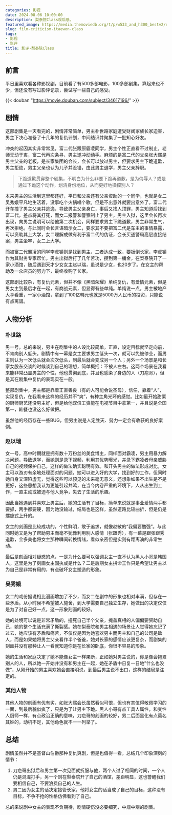 ```yaml
---
categories: 影视
date: 2024-08-06 10:00:00
description: 梨泰院Class观后感。
featured_image: https://media.themoviedb.org/t/p/w533_and_h300_bestv2/rtYQCa2NzX8RspbOmwfAla6BemO.jpg
slug: film-criticism-itaewon-class
tags:
- 影视
- 影评
title: 影评-梨泰院Class
---
```


## 前言

平日里喜欢看各种影视剧，目前看了有500多部电影，100多部剧集，算起来也不少，但还没有写过影评记录，尝试写一些自己的感受。

{{< douban "https://movie.douban.com/subject/34617196/" >}}
## 剧情

这部剧集是一天看完的，剧情非常简单，男主朴世路家庭遭受财阀家族长家迫害，男主下决心准备了十几年的复仇计划，中间结识并聚集了一批知心好友。

冲突的起因其实非常常见，富二代张跟原霸凌同学，男主个性正直看不过制止，老师无动于衷，富二代再次条寻，男主遂冲动动手。麻烦的是富二代的父亲张大熙是男主父亲的老板，是长家集团的会长，会长可以放过男主，但要求男主下跪道歉，男主拒绝，男主父亲也认为儿子并没错，由此男主退学，男主父亲辞职。

> 下跪道歉贯穿整个剧集，不明白为什么非要下跪再道歉，是为侮辱人？或是通过下跪这个动作，划清身份地位，从而更好地操控别人？

本来男主的生活到这里都还好，平日和父亲还有父亲资助的一个同学，也就是女二吴秀娥平凡地生活着，没事吃个火锅唱个歌。但是不出意外就要出意外了。富二代开车撞了男主父亲并逃逸，导致男主父亲身亡，事后又找人顶罪，男主知道后找到富二代，差点将其打死，而女二报警和警察制止了男主，男主入狱，这里会长再次出现，向男主说明可以给他第二次机会，同样要求男主下跪道歉，男主非常生气，再次拒绝。与此同时会长言语暗示女二，要求其不要把富二代是车主的事情暴露，可以资助其上大学，女二理解成做有利于富二代的伪证，会长买通警局高层直接结案，男主坐牢，女二上大学。

而被富二代霸凌的同学李虎镇则是找到男主，二者达成一致，要扳倒长家，李虎镇作为其财务专家帮忙。男主出狱后打了几年苦功，攒到第一桶金，在梨泰院开了一家小酒馆，随后遇到天才少女女主赵以瑞，虽说是少女，也20岁了。在女主的帮助及一众店员的努力下，最终收购了长家。

这部剧比较杂，有复仇元素，但并不像《黑暗荣耀》单纯复仇，有爱情元素，但是男女主到最后才在一起，有商战元素，但显得有些单纯。单纯说一点，男主被地产大亨看重，一家小酒馆，拿到了100亿韩元也就是5000万人民币的投资，只能说有点离谱。

## 人物分析

### 朴世路

男一号，总的来说，男主在剧集中的人设比较简单，正直，设定目标就坚定向前，不肯向别人低头。剧情中有一幕是女主要求男主低头一次，就可以免被停业，而男主则认为一次低头就会次次低头，到最后就会变成另一个人；另外一个场景是和长家女股东交谈的时候谈到自己的理想，简单概括：不被人左右。这两个场景在我看来能非常凸显男主的个性，他也贯彻到底，并且也感染了身边的人（刀疤哥），但是其在剧集中复仇的表现实在一般。

整部剧集中，男主都是靠着正直善良（有的人可能会说圣母），信任，靠着“人”，实现复仇，在我看来这样的经历并不“爽”，有种主角光环的感觉。比如最开始甜栗的厨师厨艺还没男主好，但是给他双倍工资能在电视节目中拿第一，并且说是全国第一，韩餐也没这么好做把。

虽然他的经历存在一些BUG，但男主说是人定胜天、努力一定会有收获的良好案例。

### 赵以瑞

女一号，高中时期就是拥有数十万粉丝的美食博主，同样面对霸凌，男主用暴力解决问题，导致退学，而她则是录下视频，利用其优势曝光，并录下霸凌者母亲威胁自己的视频保护自己，这样的做法确实聪明有效。和开头男主的做法形成对比，女主可以游刃有余地处理面对的问题，她可以进入好的大学，找到好的工作，但同时她自身又深陷虚无，觉得这些可以预见的未来毫无意义，还想象如果不出生是不是更好，这些思想我认为更能引起共鸣，在当今内卷严重的环境下，人从出生到工作，一直主动或被迫与他人竞争，失去了生活的乐趣。

因此当她遇到并喜欢上男主后，她的生活有了目标，简单来说就是事业爱情两手都要抓，两手都要硬，因为她没输过，结局也是这样，虽然道路比较曲折，但是仍是螺旋式上升的。

女主的刻画是比较成功的，个性鲜明，敢于追求，就像赵敏的“我偏要勉强”。与此同时她又是为了帮助男主而毫不犹豫利用别人感情（张跟秀），有一幕是跟张跟秀道歉，金多美也将女主那种瞬间转换情绪，看似亲密但是实则有距离演的非常生动。

最后是刻画相对疑惑的点，一是为什么要可以强调女主一直不认为黑人小哥是韩国人，这里是为了刻画女主固执或是什么？二是后期女主拼命工作只是希望让男主以为自己是非常有用的，有点破坏女主塑造的形象。

### 吴秀娥

女二的戏份据说相比漫画增加了不少，而女二在剧中的形象也相对丰满，但存在一些矛盾。从小时候不希望被人施舍，到大学需要自己独立生存，她做出的决定仅仅是为了对自己好一点，这一形象刻画的较好。

她的处境可以说是非常矛盾的，撞死自己半个父亲，掩盖真相的人偏偏要资助自己，她的整个生活充满了撕裂感。她在梨泰院和男主相遇的场景让人觉得她忘记了过去，她应该有矛盾和痛苦，不仅仅是因为她喜欢男主而男主和自己的公司是敌人，而是如果她将男主父亲看作半个爸爸，她对长家的感情应该更复杂，而剧集的刻画并没有那种让人一看就知道你是在长家的卧底，你很不容易的形象。

她的生活和家庭决定了她不能像女主一样果断，正如她对男主说的，你是像会拖累别人的人，所以她一开始并没有和男主在一起，她在矛盾中日复一日地”什么也没做“，从刚开始的男主喜欢她会直接明说，到最后男主说不出口，这样的结局是注定的。

### 其他人物

其他人物的刻画有优有劣，如张大熙会长虽然看似可恨，但也有其值得敬佩学习的一面，到最后貌似疯了，只是为了让男主下跪。黑人小哥有点工具人属性，和变性人厨师一样，有点政治正确的意味，刀疤哥的刻画的较好，男二后面黑化有点莫名其妙的，动机不足，其他角色就不一一列举了。

## 总结

剧情虽然并不是基督山伯爵那种复仇爽剧，但是也值得一看，总结几个印象深刻的情节：

1. 刀疤哥出狱后和男主第一次见面就折服与他，两个人过了相同的时间，一个人仍是混混打手，另一个则在梨泰院开了自己的酒馆，差距明显，这也警醒我们要相信自己，不要浪费自己的人生。
2. 男二因为女主的话决定接管长家，他将女主的话当成了自己的目标，这种没有目标，不争不抢的性格仿佛看到了自己。

总的来说剧中女主的表现不负期待，剧情硬伤没必要细究，中规中矩的剧集。